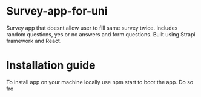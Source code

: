 # Survey-app-for-uni

Survey app that doesnt allow user to fill same survey twice. Includes random questions, yes or no answers and form questions. Built using Strapi framework and React.

# Installation guide

To install app on your machine locally use npm start to boot the app. Do so fro
